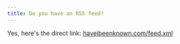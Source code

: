 ```yaml
---
title: Do you have an RSS feed?
---
```


Yes, here's the direct link: [haveibeenknown.com/feed.xml](https://haveibeenknown.com/feed.xml)
